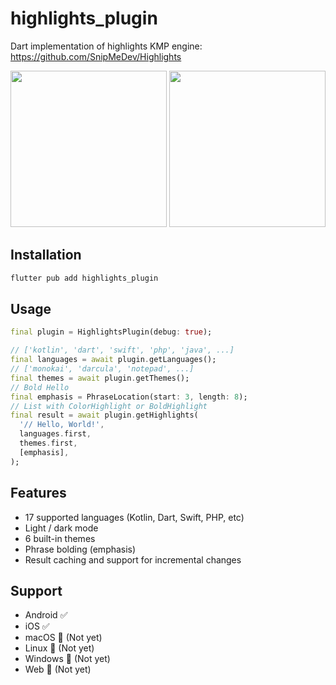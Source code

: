 # highlights_plugin

Dart implementation of highlights KMP engine:  
https://github.com/SnipMeDev/Highlights

<img width="250" src="https://github.com/user-attachments/assets/e28639c1-e1a5-47d2-9a39-d1a3f2973651"/>
<img width="250" src="https://github.com/user-attachments/assets/2a0239b5-bacd-4173-9d8b-697ef37fba05"/>

## Installation
```sh
flutter pub add highlights_plugin
```

## Usage
```dart
final plugin = HighlightsPlugin(debug: true);

// ['kotlin', 'dart', 'swift', 'php', 'java', ...]
final languages = await plugin.getLanguages();
// ['monokai', 'darcula', 'notepad', ...]
final themes = await plugin.getThemes();
// Bold Hello
final emphasis = PhraseLocation(start: 3, length: 8);
// List with ColorHighlight or BoldHighlight  
final result = await plugin.getHighlights(
  '// Hello, World!',
  languages.first,
  themes.first,
  [emphasis],
);
```

## Features
- 17 supported languages (Kotlin, Dart, Swift, PHP, etc)
- Light / dark mode
- 6 built-in themes
- Phrase bolding (emphasis)
- Result caching and support for incremental changes

## Support

- Android ✅
- iOS ✅
- macOS 🔴 (Not yet)
- Linux 🔴 (Not yet)
- Windows 🔴 (Not yet)
- Web 🔴 (Not yet)

